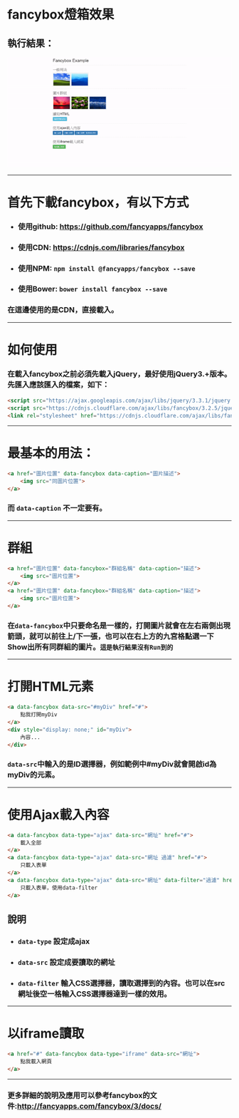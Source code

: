 # fancybox燈箱效果
## 執行結果：
![執行結果](images/fancybox.gif)

<hr>

# 首先下載fancybox，有以下方式
* ### 使用github: https://github.com/fancyapps/fancybox
* ### 使用CDN: https://cdnjs.com/libraries/fancybox
* ### 使用NPM: `npm install @fancyapps/fancybox --save`
* ### 使用Bower: `bower install fancybox --save`
### 在這邊使用的是CDN，直接載入。
<hr>

# 如何使用
### 在載入fancybox之前必須先載入jQuery，最好使用jQuery3.+版本。先匯入應該匯入的檔案，如下：
```html
<script src="https://ajax.googleapis.com/ajax/libs/jquery/3.3.1/jquery.min.js"></script>
<script src="https://cdnjs.cloudflare.com/ajax/libs/fancybox/3.2.5/jquery.fancybox.min.js"></script>
<link rel="stylesheet" href="https://cdnjs.cloudflare.com/ajax/libs/fancybox/3.2.5/jquery.fancybox.min.css">
```

<hr>

# 最基本的用法：
```html
<a href="圖片位置" data-fancybox data-caption="圖片描述">
    <img src="同圖片位置">
</a>
```
### 而 `data-caption` 不一定要有。
<hr>

# 群組
```html
<a href="圖片位置" data-fancybox="群組名稱" data-caption="描述">
    <img src="圖片位置">
</a>
<a href="圖片位置" data-fancybox="群組名稱" data-caption="描述">
    <img src="圖片位置">
</a>
```
### 在`data-fancybox`中只要命名是一樣的，打開圖片就會在左右兩側出現箭頭，就可以前往上/下一張，也可以在右上方的九宮格點選一下Show出所有同群組的圖片。`這是執行結果沒有Run到的`
<hr>

# 打開HTML元素
```html
<a data-fancybox data-src="#myDiv" href="#">
    點我打開myDiv
</a>
<div style="display: none;" id="myDiv">
    內容...
</div>
```
### `data-src`中輸入的是ID選擇器，例如範例中#myDiv就會開啟id為myDiv的元素。

<hr>

# 使用Ajax載入內容
```html
<a data-fancybox data-type="ajax" data-src="網址" href="#">
    載入全部
</a>
<a data-fancybox data-type="ajax" data-src="網址 過濾" href="#">
    只載入表單
</a>
<a data-fancybox data-type="ajax" data-src="網址" data-filter="過濾" href="#">
    只載入表單，使用data-filter
</a>
```
## 說明
* ### `data-type` 設定成ajax
* ### `data-src` 設定成要讀取的網址
* ### `data-filter` 輸入CSS選擇器，讀取選擇到的內容。也可以在src網址後空一格輸入CSS選擇器達到一樣的效用。

<hr>

# 以iframe讀取
```html
<a href="#" data-fancybox data-type="iframe" data-src="網址">
    點我載入網頁
</a>
```
<hr>

### 更多詳細的說明及應用可以參考fancybox的文件:http://fancyapps.com/fancybox/3/docs/